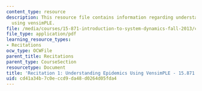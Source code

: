 ```yaml
---
content_type: resource
description: This resource file contains information regarding understanding epidemics
  using vensimPLE.
file: /media/courses/15-871-introduction-to-system-dynamics-fall-2013/cd41a34b7c0eccd9da48d0264d05fda4_MIT15_871F13_rec1.pdf
file_type: application/pdf
learning_resource_types:
- Recitations
ocw_type: OCWFile
parent_title: Recitations
parent_type: CourseSection
resourcetype: Document
title: 'Recitation 1: Understanding Epidemics Using VensimPLE - 15.871 Fall 2013'
uid: cd41a34b-7c0e-ccd9-da48-d0264d05fda4
---
```

